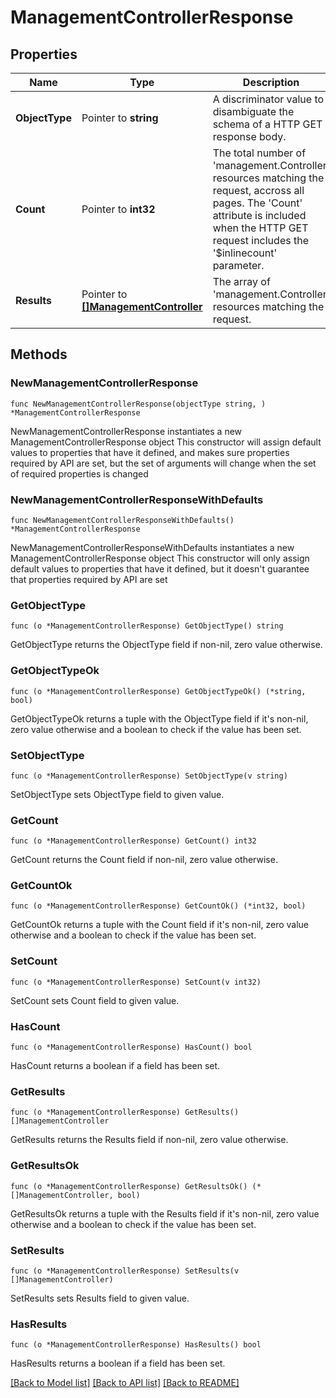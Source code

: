 # ManagementControllerResponse

## Properties

Name | Type | Description | Notes
------------ | ------------- | ------------- | -------------
**ObjectType** | Pointer to **string** | A discriminator value to disambiguate the schema of a HTTP GET response body. | 
**Count** | Pointer to **int32** | The total number of &#39;management.Controller&#39; resources matching the request, accross all pages. The &#39;Count&#39; attribute is included when the HTTP GET request includes the &#39;$inlinecount&#39; parameter. | [optional] 
**Results** | Pointer to [**[]ManagementController**](management.Controller.md) | The array of &#39;management.Controller&#39; resources matching the request. | [optional] 

## Methods

### NewManagementControllerResponse

`func NewManagementControllerResponse(objectType string, ) *ManagementControllerResponse`

NewManagementControllerResponse instantiates a new ManagementControllerResponse object
This constructor will assign default values to properties that have it defined,
and makes sure properties required by API are set, but the set of arguments
will change when the set of required properties is changed

### NewManagementControllerResponseWithDefaults

`func NewManagementControllerResponseWithDefaults() *ManagementControllerResponse`

NewManagementControllerResponseWithDefaults instantiates a new ManagementControllerResponse object
This constructor will only assign default values to properties that have it defined,
but it doesn't guarantee that properties required by API are set

### GetObjectType

`func (o *ManagementControllerResponse) GetObjectType() string`

GetObjectType returns the ObjectType field if non-nil, zero value otherwise.

### GetObjectTypeOk

`func (o *ManagementControllerResponse) GetObjectTypeOk() (*string, bool)`

GetObjectTypeOk returns a tuple with the ObjectType field if it's non-nil, zero value otherwise
and a boolean to check if the value has been set.

### SetObjectType

`func (o *ManagementControllerResponse) SetObjectType(v string)`

SetObjectType sets ObjectType field to given value.


### GetCount

`func (o *ManagementControllerResponse) GetCount() int32`

GetCount returns the Count field if non-nil, zero value otherwise.

### GetCountOk

`func (o *ManagementControllerResponse) GetCountOk() (*int32, bool)`

GetCountOk returns a tuple with the Count field if it's non-nil, zero value otherwise
and a boolean to check if the value has been set.

### SetCount

`func (o *ManagementControllerResponse) SetCount(v int32)`

SetCount sets Count field to given value.

### HasCount

`func (o *ManagementControllerResponse) HasCount() bool`

HasCount returns a boolean if a field has been set.

### GetResults

`func (o *ManagementControllerResponse) GetResults() []ManagementController`

GetResults returns the Results field if non-nil, zero value otherwise.

### GetResultsOk

`func (o *ManagementControllerResponse) GetResultsOk() (*[]ManagementController, bool)`

GetResultsOk returns a tuple with the Results field if it's non-nil, zero value otherwise
and a boolean to check if the value has been set.

### SetResults

`func (o *ManagementControllerResponse) SetResults(v []ManagementController)`

SetResults sets Results field to given value.

### HasResults

`func (o *ManagementControllerResponse) HasResults() bool`

HasResults returns a boolean if a field has been set.


[[Back to Model list]](../README.md#documentation-for-models) [[Back to API list]](../README.md#documentation-for-api-endpoints) [[Back to README]](../README.md)


